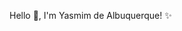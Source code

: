 Hello 👋, I'm Yasmim de Albuquerque! ✨ 
<!---
yasmimdealbuquerque/yasmimdealbuquerque is a ✨ special ✨ repository because its `README.md` (this file) appears on your GitHub profile.
You can click the Preview link to take a look at your changes.
--->
